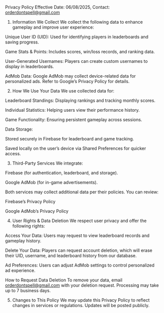 Privacy Policy
Effective Date: 06/08/2025, Contact: orderdontspell@gmail.com

1. Information We Collect
We collect the following data to enhance gameplay and improve user experience:

Unique User ID (UID): Used for identifying players in leaderboards and saving progress.

Game Stats & Points: Includes scores, win/loss records, and ranking data.

User-Generated Usernames: Players can create custom usernames to display in leaderboards.

AdMob Data: Google AdMob may collect device-related data for personalized ads. Refer to Google’s Privacy Policy for details.

2. How We Use Your Data
We use collected data for:

Leaderboard Standings: Displaying rankings and tracking monthly scores.

Individual Statistics: Helping users view their performance history.

Game Functionality: Ensuring persistent gameplay across sessions.

Data Storage:

Stored securely in Firebase for leaderboard and game tracking.

Saved locally on the user’s device via Shared Preferences for quicker access.

3. Third-Party Services
We integrate:

Firebase (for authentication, leaderboard, and storage).

Google AdMob (for in-game advertisements).

Both services may collect additional data per their policies. You can review:

Firebase’s Privacy Policy

Google AdMob’s Privacy Policy

4. User Rights & Data Deletion
We respect user privacy and offer the following rights:

Access Your Data: Users may request to view leaderboard records and gameplay history.

Delete Your Data: Players can request account deletion, which will erase their UID, username, and leaderboard history from our database.

Ad Preferences: Users can adjust AdMob settings to control personalized ad experience.

How to Request Data Deletion
To remove your data, email orderdontspell@gmail.com with your deletion request. Processing may take up to 7 business days.

5. Changes to This Policy
We may update this Privacy Policy to reflect changes in services or regulations. Updates will be posted publicly.
